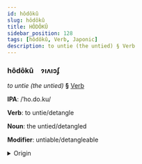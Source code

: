 ```yaml
---
id: hôdôkû
slug: hôdôkû
title: HÔDÔKÛ
sidebar_position: 128
tags: [hôdôkû, Verb, Japonic]
description: to untie (the untied) § Verb
---
```


### hôdôkû&emsp;<span kind="abugida">ɂıʌıɔʄ</span>

*to untie (the untied)* **§** [Verb](../../tags/Verb)

**IPA**: /ˈho.do.ku/

**Verb**: to untie/detangle

**Noun**: the untied/detangled

**Modifier**: untiable/detangleable

<details>
    <summary>Origin</summary>
    Japanese 解くhodoku [ho̞do̞kɯ̟]<br/>
    <em>Japonic Language Family</em>
</details>